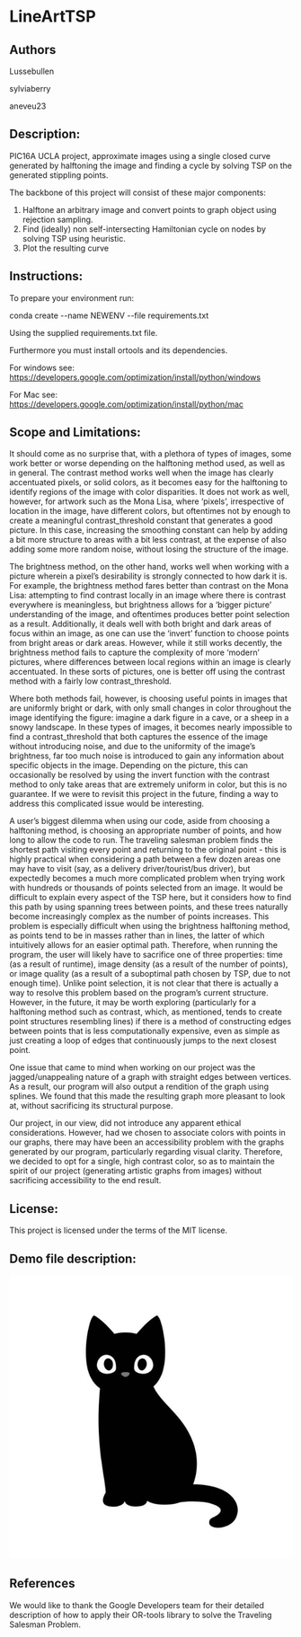 # LineArtTSP

## Authors

Lussebullen

sylviaberry

aneveu23

## Description:
PIC16A UCLA project, approximate images using a single closed curve generated by halftoning the image and finding a cycle by solving TSP on the generated stippling points.

The backbone of this project will consist of these major components:

1. Halftone an arbitrary image and convert points to graph object using rejection sampling.
2. Find (ideally) non self-intersecting Hamiltonian cycle on nodes by solving TSP using heuristic.
3. Plot the resulting curve


## Instructions:
To prepare your environment run:

conda create --name NEWENV --file requirements.txt

Using the supplied requirements.txt file.

Furthermore you must install ortools and its dependencies.

For windows see:
https://developers.google.com/optimization/install/python/windows

For Mac see:
https://developers.google.com/optimization/install/python/mac

## Scope and Limitations:
It should come as no surprise that, with a plethora of types of images, some work better or worse depending on the halftoning method used, as well as in general. The contrast method works well when the image has clearly accentuated pixels, or solid colors, as it becomes easy for the halftoning to identify regions of the image with color disparities. It does not work as well, however, for artwork such as the Mona Lisa, where ‘pixels’, irrespective of location in the image, have different colors, but oftentimes not by enough to create a meaningful contrast_threshold constant that generates a good picture. In this case, increasing the smoothing constant can help by adding a bit more structure to areas with a bit less contrast, at the expense of also adding some more random noise, without losing the structure of the image. 

The brightness method, on the other hand, works well when working with a picture wherein a pixel’s desirability is strongly connected to how dark it is. For example, the brightness method fares better than contrast on the Mona Lisa: attempting to find contrast locally in an image where there is contrast everywhere is meaningless, but brightness allows for a ‘bigger picture’ understanding of the image, and oftentimes produces better point selection as a result. Additionally, it deals well with both bright and dark areas of focus within an image, as one can use the ‘invert’ function to choose points from bright areas or dark areas. However, while it still works decently, the brightness method fails to capture the complexity of more ‘modern’  pictures, where differences between local regions within an image is clearly accentuated. In these sorts of pictures, one is better off using the contrast method with a fairly low contrast_threshold. 

Where both methods fail, however, is choosing useful points in images that are uniformly bright or dark, with only small changes in color throughout the image identifying the figure: imagine a dark figure in a cave, or a sheep in a snowy landscape. In these types of images, it becomes nearly impossible to find a contrast_threshold that both captures the essence of the image without introducing noise, and due to the uniformity of the image’s brightness, far too much noise is introduced to gain any information about specific objects in the image. Depending on the picture, this can occasionally be resolved by using the invert function with the contrast method to only take areas that are extremely uniform in color, but this is no guarantee. If we were to revisit this project in the future, finding a way to address this complicated issue would be interesting. 

A user’s biggest dilemma when using our code, aside from choosing a halftoning method, is choosing an appropriate number of points, and how long to allow the code to run. The traveling salesman problem finds the shortest path visiting every point and returning to the original point - this is highly practical when considering a path between a few dozen areas one may have to visit (say, as a delivery driver/tourist/bus driver), but expectedly becomes a much more complicated problem when trying work with hundreds or thousands of points selected from an image. It would be difficult to explain every aspect of the TSP here, but it considers how to find this path by using spanning trees between points, and these trees naturally become increasingly complex as the number of points increases. This problem is especially difficult when using the brightness halftoning method, as points tend to be in masses rather than in lines, the latter of which intuitively allows for an easier optimal path. Therefore, when running the program, the user will likely have to sacrifice one of three properties: time (as a result of runtime), image density (as a result of the number of points), or image quality (as a result of a suboptimal path chosen by TSP, due to not enough time). Unlike point selection, it is not clear that there is actually a way to resolve this problem based on the program’s current structure. However, in the future, it may be worth exploring (particularly for a halftoning method such as contrast, which, as mentioned, tends to create point structures resembling lines)  if there is a method of constructing edges between points that is less computationally expensive, even as simple as just creating a loop of edges that continuously jumps to the next closest point.

One issue that came to mind when working on our project was the jagged/unappealing nature of a graph with straight edges between vertices. As a result, our program will also output a rendition of the graph using splines. We found that this made the resulting graph more pleasant to look at, without sacrificing its structural purpose.

Our project, in our view, did not introduce any apparent ethical considerations. However, had we chosen to associate colors with points in our graphs, there may have been an accessibility problem with the graphs generated by our program, particularly regarding visual clarity. Therefore, we decided to opt for a single, high contrast color, so as to maintain the spirit of our project (generating artistic graphs from images) without sacrificing accessibility to the end result. 


## License:
This project is licensed under the terms of the MIT license.

## Demo file description:
![alt text](https://github.com/Lussebullen/LineArtTSP/blob/main/recurrentTheme.jpg?raw=true)


## References
We would like to thank the Google Developers team for their detailed description of
how to apply their OR-tools library to solve the Traveling Salesman Problem.
